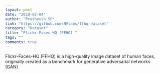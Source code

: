 ```yaml
---
layout: post
date: "2019-02-04"
author: "Prathyush SP"
link: "https://github.com/NVlabs/ffhq-dataset"
category: "Dataset"
title: "Flickr-Faces-HQ (FFHQ) "
tags: ""
comments: true
---
```

Flickr-Faces-HQ (FFHQ) is a high-quality image dataset of human faces, originally created as a benchmark for generative adversarial networks (GAN)